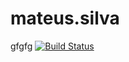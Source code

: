 # mateus.silva
gfgfg
[![Build Status](https://travis-ci.org/cwi-crescer-2017-1/mateus.silva.svg?branch=master)](https://travis-ci.org/cwi-crescer-2017-1/mateus.silva)
